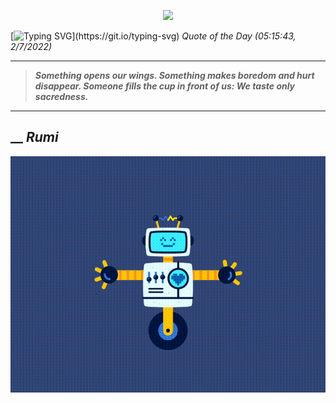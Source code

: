 <p align='center'><img src='https://komarev.com/ghpvc/?username=hungpurdie&label=Total+Vistors&color=brightgreen&style=plastic'></p> 


 [![Typing SVG](https://readme-typing-svg.herokuapp.com?font=Press+Start+2P&color=C2F784&size=35&width=900&height=100&lines=Hello+World%2C+I'm+Hung+!)](https://git.io/typing-svg) 
 _Quote of the Day (05:15:43, 2/7/2022)_
___
>**_Something opens our wings. Something makes boredom and hurt disappear. Someone fills the cup in front of us: We taste only sacredness._**
___
## __ **_Rumi_** 
<p align="center"><img src="src/assets/images/robot-dancing-dribble.gif"/></p>